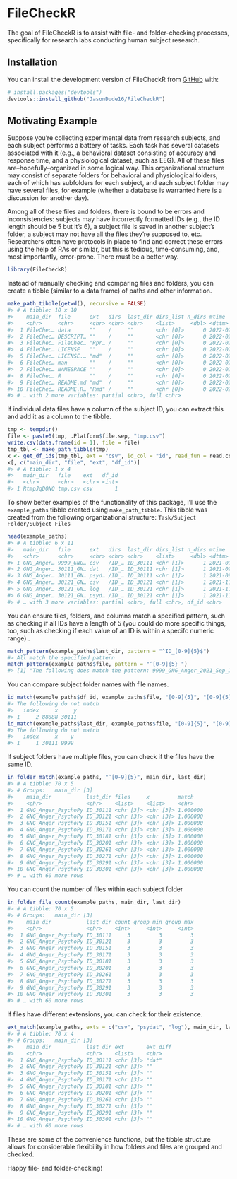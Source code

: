 
# FileCheckR

The goal of FileCheckR is to assist with file- and folder-checking
processes, specifically for research labs conducting human subject
research.

## Installation

You can install the development version of FileCheckR from
[GitHub](https://github.com/) with:

``` r
# install.packages("devtools")
devtools::install_github("JasonDude16/FileCheckR")
```

## Motivating Example

Suppose you’re collecting experimental data from research subjects, and
each subject performs a battery of tasks. Each task has several datasets
associated with it (e.g., a behavioral dataset consisting of accuracy
and response time, and a physiological dataset, such as EEG). All of
these files are–hopefully–organized in some logical way. This
organizational structure may consist of separate folders for behavioral
and physiological folders, each of which has subfolders for each
subject, and each subject folder may have several files, for example
(whether a database is warranted here is a discussion for another day).

Among all of these files and folders, there is bound to be errors and
inconsistencies: subjects may have incorrectly formatted IDs (e.g., the
ID length should be 5 but it’s 6), a subject file is saved in another
subject’s folder, a subject may not have all the files they’re supposed
to, etc. Researchers often have protocols in place to find and correct
these errors using the help of RAs or similar, but this is tedious,
time-consuming, and, most importantly, error-prone. There must be a
better way.

``` r
library(FileCheckR)
```

Instead of manually checking and comparing files and folders, you can
create a tibble (similar to a data frame) of paths and other
information.

``` r
make_path_tibble(getwd(), recursive = FALSE)
#> # A tibble: 10 x 10
#>    main_dir  file      ext   dirs  last_dir dirs_list n_dirs mtime              
#>    <chr>     <chr>     <chr> <chr> <chr>    <list>     <dbl> <dttm>             
#>  1 FileChec… data      ""    /     ""       <chr [0]>      0 2022-02-13 22:45:02
#>  2 FileChec… DESCRIPT… ""    /     ""       <chr [0]>      0 2022-02-14 20:31:12
#>  3 FileChec… FileChec… "Rpr… /     ""       <chr [0]>      0 2022-02-14 20:36:55
#>  4 FileChec… LICENSE   ""    /     ""       <chr [0]>      0 2022-02-13 21:16:03
#>  5 FileChec… LICENSE.… "md"  /     ""       <chr [0]>      0 2022-02-13 21:16:03
#>  6 FileChec… man       ""    /     ""       <chr [0]>      0 2022-02-14 20:44:26
#>  7 FileChec… NAMESPACE ""    /     ""       <chr [0]>      0 2022-02-14 20:40:41
#>  8 FileChec… R         ""    /     ""       <chr [0]>      0 2022-02-14 20:40:14
#>  9 FileChec… README.md "md"  /     ""       <chr [0]>      0 2022-02-14 21:18:17
#> 10 FileChec… README.R… "Rmd" /     ""       <chr [0]>      0 2022-02-14 21:25:51
#> # … with 2 more variables: partial <chr>, full <chr>
```

If individual data files have a column of the subject ID, you can
extract this and add it as a column to the tibble.

``` r
tmp <- tempdir()
file <- paste0(tmp, .Platform$file.sep, "tmp.csv")
write.csv(data.frame(id = 1), file = file)
tmp_tbl <- make_path_tibble(tmp)
x <- get_df_ids(tmp_tbl, ext = "csv", id_col = "id", read_fun = read.csv)
x[, c("main_dir", "file", "ext", "df_id")]
#> # A tibble: 1 x 4
#>   main_dir   file    ext   df_id
#>   <chr>      <chr>   <chr> <int>
#> 1 RtmpJqDONO tmp.csv csv       1
```

To show better examples of the functionality of this package, I’ll use
the `example_paths` tibble created using `make_path_tibble`. This tibble
was created from the following organizational structure:
`Task/Subject Folder/Subject Files`

``` r
head(example_paths)
#> # A tibble: 6 x 11
#>   main_dir   file      ext   dirs  last_dir dirs_list n_dirs mtime              
#>   <chr>      <chr>     <chr> <chr> <chr>    <list>     <dbl> <dttm>             
#> 1 GNG_Anger… 9999_GNG… csv   /ID_… ID_30111 <chr [1]>      1 2021-09-29 18:43:03
#> 2 GNG_Anger… 30111_GN… dat   /ID_… ID_30111 <chr [1]>      1 2021-09-29 18:43:03
#> 3 GNG_Anger… 30111_GN… psyd… /ID_… ID_30111 <chr [1]>      1 2021-09-29 18:43:03
#> 4 GNG_Anger… 30121_GN… csv   /ID_… ID_30121 <chr [1]>      1 2021-11-13 11:43:45
#> 5 GNG_Anger… 30121_GN… log   /ID_… ID_30121 <chr [1]>      1 2021-11-13 11:43:45
#> 6 GNG_Anger… 30121_GN… psyd… /ID_… ID_30121 <chr [1]>      1 2021-11-13 11:43:45
#> # … with 3 more variables: partial <chr>, full <chr>, df_id <chr>
```

You can ensure files, folders, and columns match a specified pattern,
such as checking if all IDs have a length of 5 (you could do more
specific things, too, such as checking if each value of an ID is within
a specifc numeric range) .

``` r
match_pattern(example_paths$last_dir, pattern = "^ID_[0-9]{5}$")
#> All match the specified pattern
match_pattern(example_paths$file, pattern = "^[0-9]{5}_")
#> [1] "The following does match the pattern: 9999_GNG_Anger_2021_Sep_29_1833.csv"
```

You can compare subject folder names with file names.

``` r
id_match(example_paths$df_id, example_paths$file, "[0-9]{5}", "[0-9]{5}")
#> The following do not match
#>   index     x     y
#> 1     2 88888 30111
id_match(example_paths$last_dir, example_paths$file, "[0-9]{5}", "[0-9]{4,5}")
#> The following do not match
#>   index     x    y
#> 1     1 30111 9999
```

If subject folders have multiple files, you can check if the files have
the same ID.

``` r
in_folder_match(example_paths, "^[0-9]{5}", main_dir, last_dir)
#> # A tibble: 70 x 5
#> # Groups:   main_dir [3]
#>    main_dir           last_dir files     x         match   
#>    <chr>              <chr>    <list>    <list>    <chr>   
#>  1 GNG_Anger_PsychoPy ID_30111 <chr [3]> <chr [3]> 1.000000
#>  2 GNG_Anger_PsychoPy ID_30121 <chr [3]> <chr [3]> 1.000000
#>  3 GNG_Anger_PsychoPy ID_30151 <chr [3]> <chr [3]> 1.000000
#>  4 GNG_Anger_PsychoPy ID_30171 <chr [3]> <chr [3]> 1.000000
#>  5 GNG_Anger_PsychoPy ID_30181 <chr [3]> <chr [3]> 1.000000
#>  6 GNG_Anger_PsychoPy ID_30201 <chr [3]> <chr [3]> 1.000000
#>  7 GNG_Anger_PsychoPy ID_30261 <chr [3]> <chr [3]> 1.000000
#>  8 GNG_Anger_PsychoPy ID_30271 <chr [3]> <chr [3]> 1.000000
#>  9 GNG_Anger_PsychoPy ID_30291 <chr [3]> <chr [3]> 1.000000
#> 10 GNG_Anger_PsychoPy ID_30301 <chr [3]> <chr [3]> 1.000000
#> # … with 60 more rows
```

You can count the number of files within each subject folder

``` r
in_folder_file_count(example_paths, main_dir, last_dir)
#> # A tibble: 70 x 5
#> # Groups:   main_dir [3]
#>    main_dir           last_dir count group_min group_max
#>    <chr>              <chr>    <int>     <int>     <int>
#>  1 GNG_Anger_PsychoPy ID_30111     3         3         3
#>  2 GNG_Anger_PsychoPy ID_30121     3         3         3
#>  3 GNG_Anger_PsychoPy ID_30151     3         3         3
#>  4 GNG_Anger_PsychoPy ID_30171     3         3         3
#>  5 GNG_Anger_PsychoPy ID_30181     3         3         3
#>  6 GNG_Anger_PsychoPy ID_30201     3         3         3
#>  7 GNG_Anger_PsychoPy ID_30261     3         3         3
#>  8 GNG_Anger_PsychoPy ID_30271     3         3         3
#>  9 GNG_Anger_PsychoPy ID_30291     3         3         3
#> 10 GNG_Anger_PsychoPy ID_30301     3         3         3
#> # … with 60 more rows
```

If files have different extensions, you can check for their existence.

``` r
ext_match(example_paths, exts = c("csv", "psydat", "log"), main_dir, last_dir)
#> # A tibble: 70 x 4
#> # Groups:   main_dir [3]
#>    main_dir           last_dir ext       ext_diff
#>    <chr>              <chr>    <list>    <chr>   
#>  1 GNG_Anger_PsychoPy ID_30111 <chr [3]> "dat"   
#>  2 GNG_Anger_PsychoPy ID_30121 <chr [3]> ""      
#>  3 GNG_Anger_PsychoPy ID_30151 <chr [3]> ""      
#>  4 GNG_Anger_PsychoPy ID_30171 <chr [3]> ""      
#>  5 GNG_Anger_PsychoPy ID_30181 <chr [3]> ""      
#>  6 GNG_Anger_PsychoPy ID_30201 <chr [3]> ""      
#>  7 GNG_Anger_PsychoPy ID_30261 <chr [3]> ""      
#>  8 GNG_Anger_PsychoPy ID_30271 <chr [3]> ""      
#>  9 GNG_Anger_PsychoPy ID_30291 <chr [3]> ""      
#> 10 GNG_Anger_PsychoPy ID_30301 <chr [3]> ""      
#> # … with 60 more rows
```

These are some of the convenience functions, but the tibble structure
allows for considerable flexibility in how folders and files are grouped
and checked.

Happy file- and folder-checking!
